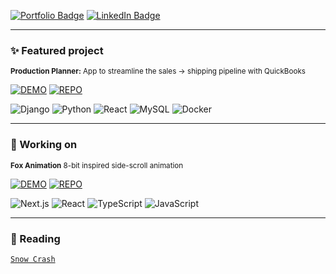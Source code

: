 [![Portfolio Badge](https://img.shields.io/badge/Portfolio-74aa9c?style=for-the-badge)](https://michellef.dev)
[![LinkedIn Badge](https://img.shields.io/badge/LinkedIn-0077B5?style=for-the-badge)](https://www.linkedin.com/in/mflandin/)

---

### ✨ Featured project

<sub>**Production Planner:** App to streamline the sales → shipping pipeline with QuickBooks</sub>  

[![DEMO](https://img.shields.io/badge/-DEMO-FBECAA?style=flat-square&logo=google-chrome&logoColor=000000&labelColor=FBECAA)](https://production-planner.michellef.dev)
[![REPO](https://img.shields.io/badge/-REPO-FBECAA?style=flat-square&logo=github&logoColor=000000&labelColor=FBECAA)](https://github.com/michellevit/Production-Planner)

![Django](https://img.shields.io/badge/django-fbe6a2)
![Python](https://img.shields.io/badge/python-fbe6a2)
![React](https://img.shields.io/badge/react-fbe6a2)
![MySQL](https://img.shields.io/badge/mysql-fbe6a2)
![Docker](https://img.shields.io/badge/docker-fbe6a2)


---

### 🦊 Working on
 
<sub>**Fox Animation**  8-bit inspired side-scroll animation</sub>  

[![DEMO](https://img.shields.io/badge/-DEMO-E98B7C?style=flat-square&logo=google-chrome&logoColor=000000&labelColor=E98B7C)](https://fennec.michellef.dev)
[![REPO](https://img.shields.io/badge/-REPO-FFAB9B?style=flat-square&logo=github&logoColor=000000&labelColor=E98B7C)](https://github.com/michellevit/Fennec-Animation)

![Next.js](https://img.shields.io/badge/next.js-ff9e8d)
![React](https://img.shields.io/badge/react-ff9e8d)
![TypeScript](https://img.shields.io/badge/typescript-ff9e8d)
![JavaScript](https://img.shields.io/badge/javascript-ff9e8d)


---

### 📖 Reading  
[`Snow Crash`](https://www.goodreads.com/book/show/61240297-snow-crash)   
